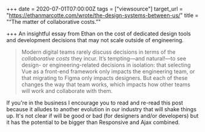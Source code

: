 +++
date = 2020-07-01T07:00:00Z
tags = ["viewsource"]
target_url = "https://ethanmarcotte.com/wrote/the-design-systems-between-us/"
title = "“The matter of collaborative costs.”"

+++
An insightful essay from Ethan on the cost of dedicated design tools and development decisions that may not scale outside of engineering.

> Modern digital teams rarely discuss decisions in terms of the _collaborative costs_ they incur. It’s tempting—and natural!—to see design- or engineering-related decisions in isolation: that selecting Vue as a front-end framework only impacts the engineering team, or that migrating to Figma only impacts designers. But each of these changes the way that team works, which impacts how other teams will work and collaborate with them.

If you're in the business I encourage you to read and re-read this post because it alludes to another evolution in our industry that will shake things up. It's not clear if will be good or bad (for designers and/or developers) but it has the potential to be bigger than Responsive and Ajax combined.